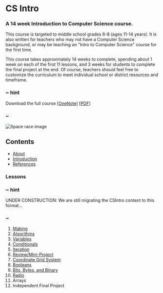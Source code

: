 # CS Intro

### A 14 week Introduction to Computer Science course.

This course is targeted to middle school grades 6-8 (ages 11-14 years).  It is also written for teachers who may not have a Computer Science background, or may be teaching an "Intro to Computer Science" course for the first time.

This course takes approximately 14 weeks to complete, spending about 1 week on each of the first 11 lessons, and 3 weeks for students to complete the final project at the end.  Of course, teachers should feel free to customize the curriculum to meet individual school or district resources and timeframe.

### ~ hint

Download the full course 
[[OneNote](https://1drv.ms/o/s!AqsgsTyHBmRBgQvFaUaeANNHbxpC)] 
[[PDF](https://1drv.ms/b/s!AqsgsTyHBmRBgQ1Fjzm5y5wKG75M)]

### ~

![Space race image](/static/courses/csintro.jpg)

## Contents

* [About](/courses/csintro/about)
* [Introduction](/courses/csintro/introduction)
* [References](/courses/csintro/references)

### Lessons


### ~ hint

UNDER CONSTRUCTION: We are still migrating the CSIntro content to this format...

### ~

1. [Making](/courses/csintro/making)
2. [Algorithms](/courses/csintro/algorithms) 
3. [Variables](/courses/csintro/variables) 
4. [Conditionals](/courses/csintro/conditionals)
5. [Iteration](/courses/csintro/iteration) 
6. [Review/Mini-Project](/courses/csintro/miniproject)
7. [Coordinate Grid System](/courses/csintro/coordinates)
8. [Booleans](/courses/csintro/booleans)
9. [Bits, Bytes, and Binary](/courses/csintro/binary)
10. [Radio](/courses/csintro/radio)
11. Arrays
12. Independent Final Project 
